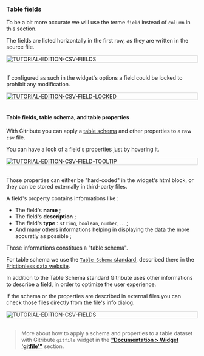 ### Table fields

To be a bit more accurate we will use the terme `field` instead of `column` in this section.

The fields are listed horizontally in the first row, as they are written in the source file.

<div style="border: thin solid lightgrey;">
  <img
    alt="TUTORIAL-EDITION-CSV-FIELDS"
    src="https://raw.githubusercontent.com/multi-coop/gitribute-documentation-content/main/images/tutorial/edit-csv/edit-csv-fields.png"
    />
</div>

<br>

If configured as such in the widget's options a field could be locked to prohibit any modification.

<div style="border: thin solid lightgrey;">
  <img
    alt="TUTORIAL-EDITION-CSV-FIELD-LOCKED"
    src="https://raw.githubusercontent.com/multi-coop/gitribute-documentation-content/main/images/tutorial/edit-csv/edit-csv-field-locked.png"
    />
</div>

<br>

#### Table fields, table schema, and table properties

With Gitribute you can apply a [table schema](https://specs.frictionlessdata.io/table-schema/) and other properties to a raw `csv` file.

You can have a look of a field's properties just by hovering it.

<div style="border: thin solid lightgrey;">
  <img
    alt="TUTORIAL-EDITION-CSV-FIELD-TOOLTIP"
    src="https://raw.githubusercontent.com/multi-coop/gitribute-documentation-content/main/images/tutorial/edit-csv/edit-csv-field.png"
    />
</div>

<br>

Those properties can either be "hard-coded" in the widget's html block, or they can be stored externally in third-party files.

A field's property contains informations like :

- The field's **name** ;
- The field's **description** ;
- The field's **type** : `string`, `boolean`, `number`, ... ;
- And many others informations helping in displaying the data the more accuratly as possible ;

Those informations constitues a "table schema".

For table schema we use the [`Table Schema` standard](https://specs.frictionlessdata.io/table-schema/), described there in the [Frictionless data website](https://specs.frictionlessdata.io).

In addition to the Table Schema standard Gitribute uses other informations to describe a field, in order to optimize the user experience.

If the schema or the properties are described in external files you can check those files directly from the file's info dialog.

<div style="border: thin solid lightgrey;">
  <img
    alt="TUTORIAL-EDITION-CSV-FIELDS"
    src="https://raw.githubusercontent.com/multi-coop/gitribute-documentation-content/main/images/tutorial/edit-csv/edit-csv-schema_props.png"
    />
</div>

<br>

> More about how to apply a schema and properties to a table dataset with Gitribute `gitfile` widget in the **["Documentation > Widget 'gitfile'"](/docs-gitfile)** section.
